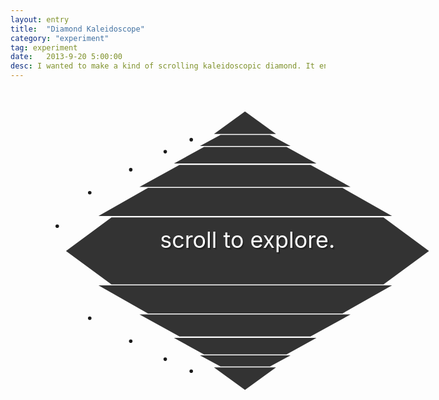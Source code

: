 ```yaml
---
layout: entry
title:  "Diamond Kaleidoscope"
category: "experiment"
tag: experiment
date:   2013-9-20 5:00:00
desc: I wanted to make a kind of scrolling kaleidoscopic diamond. It ended up being a really fun problem to solve and kickstarted the entire redesign of this site.
---
```

<!-- Post specific styles -->
<style>
body {
	overflow:hidden;
}

h1 {
	display: none;
}

.posts {
  line-height: 1.5em;
	width: 64em;
  margin: -1.75em auto 0em auto;
  -webkit-transform: scale(0.8);
  -moz-transform: scale(0.8);
  -o-transform: scale(0.8);
  transform: scale(0.8);
}

.about {
  font-size: 80%;
}
.post {
  font-size: 2em;
  text-align: center;
  margin: .1em auto; }
.post-title {
  color: #FFF;
  position: relative;
  text-shadow: 1px 1px rgba(0, 0, 0, 0.15), 2px 2px rgba(0, 0, 0, 0.15), 3px 3px rgba(0, 0, 0, 0.15); }
.post:nth-child(1),
.post:nth-child(11) {
  width: 0;
  height: 0;
  border-left: 62px solid rgba(0, 0, 0, 0);
  border-right: 62px solid rgba(0, 0, 0, 0);
  z-index: 1000;
  position: relative;
  font-size: 0em; }
.post:nth-child(1) {
  border-bottom: 45px solid #333; }
  .post:nth-child(11) {
  border-top: 45px solid #333; }
  .post:nth-child(2),
  .post:nth-child(10) {
  width: 4.4em;
  border-left: 41px solid rgba(0, 0, 0, 0);
  border-right: 41px solid rgba(0, 0, 0, 0);
  height: 0; }
  .post:nth-child(2) {
  border-bottom: 1em solid #333; }
  .post:nth-child(10) {
  border-top: 1em solid #333; }

 .post:nth-child(10) .post-title {
    top: -3.3em; }
    .post:nth-child(2) .post-title,
    .post:nth-child(10) .post-title {
  font-size: .1em; }
  .post:nth-child(3) {
  width: 7.4em;
  border-left: 60px solid rgba(0, 0, 0, 0);
  border-right: 60px solid rgba(0, 0, 0, 0);
  height: 0; }

.post:nth-child(9) {
  width: 7.4em;
  border-left: 60px solid rgba(0, 0, 0, 0);
  border-right: 60px solid rgba(0, 0, 0, 0);
  height: 0; }

.post:nth-child(3) {
  border-bottom: 1.5em solid #333; }
.post:nth-child(9) {
  border-top: 1.5em solid #333; }
.post:nth-child(3) .post-title, .post:nth-child(9) .post-title {
  font-size: .5em; }
.post:nth-child(2) .post-title {
  top: -4.7em; }
.post:nth-child(3) .post-title {
  top: 0em; }
.post:nth-child(9) .post-title {
  top: -2.5em; }
.post:nth-child(4), .post:nth-child(8) {
  width: 11.7em;
  border-left: 80px solid rgba(0, 0, 0, 0);
  border-right: 80px solid rgba(0, 0, 0, 0);
  height: 0; }
.post:nth-child(4) {
  border-bottom: 2em solid #333; }
.post:nth-child(8) {
  border-top: 2em solid #333; }
.post:nth-child(4) .post-title, .post:nth-child(8) .post-title {
  font-size: 1em; }
.post:nth-child(4) .post-title {
  top: .6em; }
.post:nth-child(8) .post-title {
  top: -1.3em; }
.post:nth-child(5), .post:nth-child(7) {
  width: 17.4em;
  border-left: 99px solid rgba(0, 0, 0, 0);
  border-right: 99px solid rgba(0, 0, 0, 0);
  height: 0;
  z-index: 2;
  /* bit of a hacky way to deal with the center diamond piece overlapping */
  position: relative; }
.post:nth-child(5) {
  border-bottom: 2.5em solid #333; }
.post:nth-child(7) {
  border-top: 2.5em solid #333; }
.post:nth-child(5) .post-title, .post:nth-child(7) .post-title {
  font-size: 1.5em; }
.post:nth-child(5) .post-title {
  top: .6em; }
.post:nth-child(7) .post-title {
  top: -1em; }
.post:nth-child(6) {
  margin: 70px auto 0em;
  width: 24.3em;
  height: 0;
  border-top: 0px solid #333;
  border-right: 91px solid rgba(0, 0, 0, 0);
  border-bottom: 67px solid;
  border-left: 91px solid rgba(0, 0, 0, 0);
  border-bottom-color: #333;
  position: relative;
  top: -67px; }
  .post:nth-child(6):after {
    content: '';
    position: absolute;
    left: -91px;
    top: 67px;
    width: 24.3em;
    height: 0;
    border-bottom: 67px solid rgba(0, 0, 0, 0);
    border-right: 91px solid rgba(0, 0, 0, 0);
    border-top: 67px solid;
    border-left: 91px solid rgba(0, 0, 0, 0);
    border-top-color: inherit;
    z-index: -2; }
  .post:nth-child(6) .post-title {
    font-size: 2em;
    top: .82em; }
.post:nth-child(n+12) {
  display: none; }

.space_big {
	margin:0em;
}

.twitter {
	width:100%;
}
</style>
<!-- Post Content -->
</div>
<div class="about">
	<ul class="posts">
		<li class="post post-placeholder tk-adobe-garamond-pro"></li>
		<li class="post post-placeholder tk-adobe-garamond-pro"></li>
		<li class="post post-placeholder tk-adobe-garamond-pro"></li>
		<li class="post post-placeholder tk-adobe-garamond-pro"></li>
		<li class="post post-placeholder tk-adobe-garamond-pro"></li>
		<li class="post post-placeholder tk-adobe-garamond-pro ">
			<span class="post-title">scroll to explore.</span>
		</li>
		<li class="post post-placeholder tk-adobe-garamond-pro"></li>
		<li class="post post-placeholder tk-adobe-garamond-pro"></li>
		<li class="post post-placeholder tk-adobe-garamond-pro"></li>
		<li class="post post-placeholder tk-adobe-garamond-pro"></li>
		<li class="post post-placeholder tk-adobe-garamond-pro"></li>
		<li class="post post-placeholder tk-adobe-garamond-pro ">
			<span class="post-title">hi!</span>
		</li>
		<li class="post post-placeholder tk-adobe-garamond-pro"></li>
		<li class="post post-placeholder tk-adobe-garamond-pro"></li>
		<li class="post post-placeholder tk-adobe-garamond-pro">
			<span class="post-title">i'm dvncan.</span>
		</li>
		<li class="post post-placeholder tk-adobe-garamond-pro">
			<span class="post-title">designer<em class="fancy">  &amp;  </em>developer</span>
		</li>
		<li class="post post-placeholder tk-adobe-garamond-pro">
			<span class="post-title">living in dc</span>
		</li>
		<li class="post post-placeholder tk-adobe-garamond-pro"></li>
		<li class="post post-placeholder tk-adobe-garamond-pro">
			<li class="post post-placeholder tk-adobe-garamond-pro"></li>
			<li class="post post-placeholder tk-adobe-garamond-pro"></li>
			<li class="post post-placeholder tk-adobe-garamond-pro">
				<span class="post-title">currently building things</span>
			</li>
			<li class="post post-placeholder tk-adobe-garamond-pro">
				<a  class="post-title" href="http://www.washingtonpost.com">for the Washington Post</a>
			</li>
			<li class="post post-placeholder tk-adobe-garamond-pro"></li>
			<li class="post post-placeholder tk-adobe-garamond-pro"></li>
			<li class="post post-placeholder tk-adobe-garamond-pro"></li>
			<li class="post post-placeholder tk-adobe-garamond-pro">
				<span class="post-title">I wish the web</span>
			</li>
			<li class="post post-placeholder tk-adobe-garamond-pro">
				<span class="post-title">brought more joy</span>
			</li>
			<li class="post post-placeholder tk-adobe-garamond-pro">
				<span class="post-title">to the world</span>
			</li>
			<li class="post post-placeholder tk-adobe-garamond-pro"></li>
			<li class="post post-placeholder tk-adobe-garamond-pro"></li>
			<li class="post post-placeholder tk-adobe-garamond-pro"></li>
			<li class="post post-placeholder tk-adobe-garamond-pro"></li>
			<li class="post post-placeholder tk-adobe-garamond-pro"></li>
			<li class="post post-placeholder tk-adobe-garamond-pro"></li>
			<li class="post post-placeholder tk-adobe-garamond-pro">
				<span class="post-title">creatively solving problems,</span>
			</li>
			<li class="post post-placeholder tk-adobe-garamond-pro">
				<span class="post-title">making the web and world</span>
			</li>
			<li class="post post-placeholder tk-adobe-garamond-pro">
				<span class="post-title">a nicer place to inhabit</span>
			</li>
			<li class="post post-placeholder tk-adobe-garamond-pro"></li>
			<li class="post post-placeholder tk-adobe-garamond-pro"></li>
			<li class="post post-placeholder tk-adobe-garamond-pro"></li>
			<li class="post post-placeholder tk-adobe-garamond-pro">
				<span class="post-title">this is my digital space</span>
			</li>
			<li class="post post-placeholder tk-adobe-garamond-pro">
				<span class="post-title">to experiment</span>
			</li>
			<li class="post post-placeholder tk-adobe-garamond-pro">
				<span class="post-title">so I'm sorry</span>
			</li>
			<li class="post post-placeholder tk-adobe-garamond-pro">
				<span class="post-title">if things look wonky</span>
			</li>
			<li class="post post-placeholder tk-adobe-garamond-pro">
				<span class="post-title">to you</span>
			</li>
			<li class="post post-placeholder tk-adobe-garamond-pro"></li>
			<li class="post post-placeholder tk-adobe-garamond-pro"></li>
			<li class="post post-placeholder tk-adobe-garamond-pro"></li>
			<li class="post post-placeholder tk-adobe-garamond-pro"></li>
			<li class="post post-placeholder tk-adobe-garamond-pro"></li>
			<li class="post post-placeholder tk-adobe-garamond-pro">
				<span class="post-title">I love coffee</span>
			</li>
			<li class="post post-placeholder tk-adobe-garamond-pro">
				<span class="post-title">and beer/scotch</span>
			</li>
			<li class="post post-placeholder tk-adobe-garamond-pro">
				<span class="post-title">and meeting awesome people</span>
			</li>
			<li class="post post-placeholder tk-adobe-garamond-pro"></li>
			<li class="post post-placeholder tk-adobe-garamond-pro"></li>
			<li class="post post-placeholder tk-adobe-garamond-pro">
				<span class="post-title">if that sounds cool to you</span>
			</li>
			<li class="post post-placeholder tk-adobe-garamond-pro">
				<span class="post-title">send me an email</span>
			</li>
			<li class="post post-placeholder tk-adobe-garamond-pro">
				<span class="post-title">hello@dvncan.com</span>
			</li>
			<li class="post post-placeholder tk-adobe-garamond-pro"></li>
			<li class="post post-placeholder tk-adobe-garamond-pro"></li>
			<li class="post post-placeholder tk-adobe-garamond-pro"></li>
			<li class="post post-placeholder tk-adobe-garamond-pro">
				<span class="post-title">or hit me up on</span>
			</li>
			<li class="post post-placeholder tk-adobe-garamond-pro">
				<span class="post-title">my twitter</span>
			</li>
			<li class="post post-placeholder tk-adobe-garamond-pro">
				<a class="post-title" href="http://www.twitter.com/duncangraham">@duncangraham</a>
			</li>
			<li class="post post-placeholder tk-adobe-garamond-pro"></li>
			<li class="post post-placeholder tk-adobe-garamond-pro"></li>
			<li class="post post-placeholder tk-adobe-garamond-pro"></li>
			<li class="post post-placeholder tk-adobe-garamond-pro"></li>
			<li class="post post-placeholder tk-adobe-garamond-pro"></li>
			<li class="post post-placeholder tk-adobe-garamond-pro"></li>
			<li class="post post-placeholder tk-adobe-garamond-pro">
				<span class="post-title">if you've gotten</span>
			</li>
			<li class="post post-placeholder tk-adobe-garamond-pro">
				<span class="post-title">down this far</span>
			</li>
			<li class="post post-placeholder tk-adobe-garamond-pro">
				<span class="post-title">it's your lucky day!</span>
			</li>
			<li class="post post-placeholder tk-adobe-garamond-pro"></li>
			<li class="post post-placeholder tk-adobe-garamond-pro"></li>
			<li class="post post-placeholder tk-adobe-garamond-pro"></li>
			<li class="post post-placeholder tk-adobe-garamond-pro">
				<span class="post-title">because I've written</span>
			</li>
			<li class="post post-placeholder tk-adobe-garamond-pro">
				<span class="post-title">a haiku for you:</span>
			</li>
			<li class="post post-placeholder tk-adobe-garamond-pro"></li>
			<li class="post post-placeholder tk-adobe-garamond-pro"></li>
			<li class="post post-placeholder tk-adobe-garamond-pro">
				<span class="post-title">beautiful diamond</span>
			</li>
			<li class="post post-placeholder tk-adobe-garamond-pro">
				<span class="post-title">mesmerizes with colors</span>
			</li>
			<li class="post post-placeholder tk-adobe-garamond-pro">
				<span class="post-title">your new overlord</span>
			</li>
			<li class="post post-placeholder tk-adobe-garamond-pro"></li>
			<li class="post post-placeholder tk-adobe-garamond-pro"></li>
			<li class="post post-placeholder tk-adobe-garamond-pro"></li>
			<li class="post post-placeholder tk-adobe-garamond-pro"></li>
			<li class="post post-placeholder tk-adobe-garamond-pro"></li>
			<li class="post post-placeholder tk-adobe-garamond-pro"></li>
			<li class="post post-placeholder tk-adobe-garamond-pro"></li>
			<li class="post post-placeholder tk-adobe-garamond-pro"></li>
			<li class="post post-placeholder tk-adobe-garamond-pro">
				<span class="post-title">- fin -</span>
			</li>
			<li class="post post-placeholder tk-adobe-garamond-pro"></li>
			<li class="post post-placeholder tk-adobe-garamond-pro"></li>
			<li class="post post-placeholder tk-adobe-garamond-pro"></li>
			<li class="post post-placeholder tk-adobe-garamond-pro"></li>
			<li class="post post-placeholder tk-adobe-garamond-pro">
				<span class="post-title">i'd be stoked</span>
			</li>
			<li class="post post-placeholder tk-adobe-garamond-pro">
				<span class="post-title">if you checked out</span>
			</li>
			<li class="post post-placeholder tk-adobe-garamond-pro">
				<span class="post-title"><a href="/index.html">some stuff i've made</a></span>
			</li>
			<li class="post post-placeholder tk-adobe-garamond-pro"></li>
			<li class="post post-placeholder tk-adobe-garamond-pro"></li>
			<li class="post post-placeholder tk-adobe-garamond-pro"></li>
			<li class="post post-placeholder tk-adobe-garamond-pro">
				<span class="post-title">that's the end.</span>
			</li>
			<li class="post post-placeholder tk-adobe-garamond-pro">
				<span class="post-title">it'll restart</span>
			</li>
			<li class="post post-placeholder tk-adobe-garamond-pro">
				<span class="post-title">if you keep scrolling down</span>
			</li>
			<li class="post post-placeholder tk-adobe-garamond-pro"></li>
			<li class="post post-placeholder tk-adobe-garamond-pro"></li>
			<li class="post post-placeholder tk-adobe-garamond-pro"></li>
		</ul>
	</div>

<script src="/js/jquery.js"></script>
<script src="/js/jquery.mousewheel.js"></script>
<script>
//SCROLLING LIST ITEMS OMGZ SO SWAGGED OUT!
var allowed = true; //should slow down the scroll speed

var oneUp = function () {
    var firstChild = $('.post:first-child');
    firstChild.remove();
    firstChild.appendTo('.posts');
};

var oneDown = function () {
    var lastChild = $('.post:last-child');
    lastChild.remove();
    lastChild.prependTo('.posts');
};

//there's gotta be a way to do this that doesn't fire after EVERY keydown
window.onkeydown = function (ev) {
    if (ev.keyCode == 38) {
        oneUp();
    } else if (ev.keyCode == 40) {
        oneDown();
    }
};

$(document).mousewheel(function (event, delta) {
    var dir = delta > 0 ? 'Down' : 'Up';
    if (allowed === true) {
        allowed = false;
        setTimeout(function () {
                allowed = true;
                $(
                	).addClass('hover-active');
            }, //prevents hovering on scroll
            120);

        $(
        	).removeClass('hover-active');

        if (dir == 'Up') {
            oneUp();
        } else {
            oneDown();
        }
    }
});


//COLORS!

// this is awesome. read it. http://krazydad.com/tutorials/makecolors.php
//he's also really goofy, it's great.

//redone using HSL

function rainbow(numOfSteps, step) {
    //there are 360 distinct hue values in hsl
    //unique number representing % through items. increases approaching 360
    var h = (360 / numOfSteps) * step;
    // FUN FACT! ~~ is shorthand for Math.floor(). not relevant anymore, but still useful.

    var color = "hsla(" + h + ", 75%, 60%, 1)";
    return (color);
}

var numPosts = $('.post').length;

$('.post').each(function (key, value) {
    var $this = $(this);
    var color = rainbow(numPosts, key);

    $this.css('border-bottom-color', color);
    $this.css('border-top-color', color);
});

$('.view-option_square').on('click', function(){
	$('body').addClass('view-square');
});

$('.view-option_diamond').on('click', function(){
	$('body').removeClass('view-square');
});

</script>
